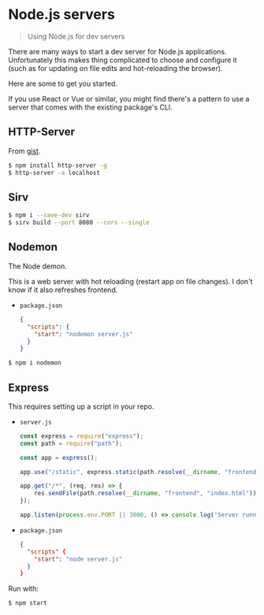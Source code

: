 # Node.js servers
> Using Node.js for dev servers

There are many ways to start a dev server for Node.js applications. Unfortunately this makes thing complicated to choose and configure it (such as for updating on file edits and hot-reloading the browser). 

Here are some to get you started. 

If you use React or Vue or similar, you might find there's a pattern to use a server that comes with the existing package's CLI.


## HTTP-Server

From [gist](https://gist.github.com/MichaelCurrin/1a6116a4e0918c8468dc7e1a701a5f95).

```sh
$ npm install http-server -g
$ http-server -a localhost
```


## Sirv

```sh
$ npm i --save-dev sirv
$ sirv build --port 8080 --cors --single
```


## Nodemon

The Node demon.

This is a web server with hot reloading (restart app on file changes). I don't know if it also refreshes frontend.

- `package.json`
    ```json
    {
      "scripts": {
        "start": "nodemon server.js"
      }
    }
    ```

```sh
$ npm i nodemon
```


## Express

This requires setting up a script in your repo.

- `server.js`
    ```javascript
    const express = require("express");
    const path = require("path");

    const app = express();

    app.use("/static", express.static(path.resolve(__dirname, "frontend", "static")));

    app.get("/*", (req, res) => {
        res.sendFile(path.resolve(__dirname, "frontend", "index.html"));
    });

    app.listen(process.env.PORT || 3000, () => console.log("Server running..."));
    ```
- `package.json`
    ```json
    {
      "scripts" {
        "start": "node server.js"
      }
    }
    ```

Run with:

```sh
$ npm start
```
